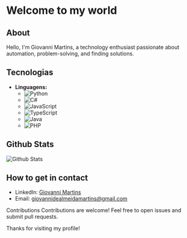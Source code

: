 # Welcome to my world 

## About
Hello, I'm Giovanni Martins, a technology enthusiast passionate about automation, problem-solving, and finding solutions.
## Tecnologias
- **Linguagens:**
  - ![Python](https://img.shields.io/badge/Python-3776AB?style=for-the-badge&logo=python&logoColor=white)
  - ![C#](https://img.shields.io/badge/C%23-239120?style=for-the-badge&logo=c-sharp&logoColor=white)
  - ![JavaScript](https://img.shields.io/badge/JavaScript-F7DF1E?style=for-the-badge&logo=javascript&logoColor=black)
  - ![TypeScript](https://img.shields.io/badge/TypeScript-007ACC?style=for-the-badge&logo=typescript&logoColor=white)
  - ![Java](https://img.shields.io/badge/Java-007396?style=for-the-badge&logo=java&logoColor=white)
  - ![PHP](https://shields.io/badge/PHP-777BB4?style=for-the-badge&logo=php&logoColor=white)

## Github Stats
![Github Stats](https://github-readme-stats.vercel.app/api?username=giomartinsdev&show_icons=true&theme=radical&hide_rank=true&hide=issues&custom_title=Estat%C3%ADsticas%20do%GitHub)

## How to get in contact
- LinkedIn: [Giovanni Martins](https://www.linkedin.com/in/giovannidealmeidamartins/)
- Email: giovannidealmeidamartins@gmail.com

Contributions
Contributions are welcome! Feel free to open issues and submit pull requests.

Thanks for visiting my profile!

